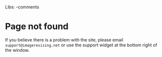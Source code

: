 Libs: -comments

# Page not found

If you believe there is a problem with the site, please email `support@imageresizing.net` or use the support widget at the bottom right of the window.